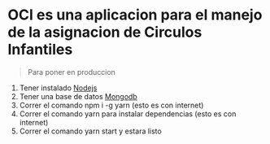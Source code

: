 # OCI es una aplicacion para el manejo de la asignacion de Circulos Infantiles

> Para poner en produccion

1. Tener instalado [Nodejs](https://nodejs.org/en/)
2. Tener una base de datos [Mongodb](https://www.mongodb.com/)
3. Correr el comando npm i -g yarn (esto es con internet)
4. Correr el comando yarn para instalar dependencias (esto es con internet)
5. Correr el comando yarn start y estara listo
